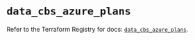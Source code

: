# `data_cbs_azure_plans`

Refer to the Terraform Registry for docs: [`data_cbs_azure_plans`](https://registry.terraform.io/providers/purestorage-openconnect/cbs/0.11.2/docs/data-sources/azure_plans).
